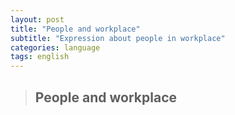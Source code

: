 ```yaml
---
layout: post
title: "People and workplace"
subtitle: "Expression about people in workplace"
categories: language
tags: english
---
```


> ## People and workplace

